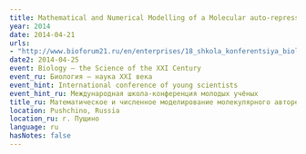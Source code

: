 ```yaml
---
title: Mathematical and Numerical Modelling of a Molecular auto-repressilator
year: 2014
date: 2014-04-21
urls:
- "http://www.bioforum21.ru/en/enterprises/18_shkola_konferentsiya_biologiya_21_.html"
date2: 2014-04-25
event: Biology — the Science of the XXI Century
event_ru: Биология — наука XXI века
event_hint: International conference of young scientists
event_hint_ru: Международная школа-конференция молодых учёных
title_ru: Математическое и численное моделирование молекулярного авторепрессилятора
location: Pushchino, Russia
location_ru: г. Пущино
language: ru
hasNotes: false
---
```

